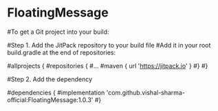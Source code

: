 # FloatingMessage

#To get a Git project into your build:

#Step 1. Add the JitPack repository to your build file
#Add it in your root build.gradle at the end of repositories:

#allprojects {
#repositories {
#...
#maven { url 'https://jitpack.io' }
#}
#}


#Step 2. Add the dependency

#dependencies {
#implementation 'com.github.vishal-sharma-official:FloatingMessage:1.0.3'
#}